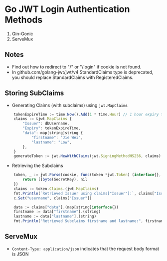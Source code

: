# Go JWT Login Authentication Methods

1. Gin-Gonic
2. ServeMux

## Notes

- Find out how to redirect to "/" or "/login" if cookie is not found.
- In github.com/golang-jwt/jwt/v4 StandardClaims type is deprecated, you should replace StandardClaims with RegisteredClaims.

## Storing SubClaims

- Generating Claims (with subclaims) using `jwt.MapClaims`
```js
	tokenExpireTime := time.Now().Add(1 * time.Hour) // 1 hour expiry time from now
	claims := &jwt.MapClaims {
		"Issuer": dbUsername,
		"Expiry": tokenExpireTime,
		"data": map[string]string {
			"firstname": "Jie Wei",
			"lastname": "Low",
		},
	}
	generateToken := jwt.NewWithClaims(jwt.SigningMethodHS256, claims)
```

- Retrieving the Subclaims
```js
	token, _ := jwt.Parse(cookie, func(token *jwt.Token) (interface{}, error) {
		return []byte(SecretKey), nil
	})
	claims := token.Claims.(jwt.MapClaims)
	fmt.Println(`Retrieved Issuer using claims["Issuer"]:`, claims["Issuer"])
	c.Set("username", claims["Issuer"])

	data := claims["data"].(map[string]interface{})
	firstname := data["firstname"].(string)
	lastname := data["lastname"].(string)
	fmt.Println("Retrieved Subclaims firstname and lastname:", firstname, lastname)
```

## ServeMux

- `Content-Type: application/json` indicates that the request body format is JSON